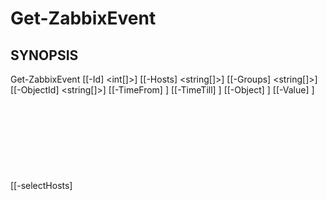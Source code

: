 ﻿---
external help file: PowerZabbix-help.xml
schema: 2.0.0
---

# Get-ZabbixEvent

## SYNOPSIS <!--!= @#Synop !-->

Get-ZabbixEvent [[-Id] <int[]>] [[-Hosts] <string[]>] [[-Groups] <string[]>] [[-ObjectId] <string[]>] [[-TimeFrom] <Object>] [[-TimeTill] <Object>] [[-Object] <Object>] [[-Value] <Object>] [[-selectHosts] <Object>] [[-selectRelatedObject] <Object>] [[-selectAcknowledges] <Object>] [[-limit] <Object>] [[-acknowledged] <Object>] [[-ManualParams] <Object>] [[-Correlate] <Object>] [<CommonParameters>]


## SYNTAX <!--!= @#Syntax !-->

```
Get-ZabbixEvent [[-Id] <int[]>] [[-Hosts] <string[]>] [[-Groups] <string[]>] [[-ObjectId] <string[]>] [[-TimeFrom] <Object>] [[-TimeTill] <Object>] [[-Object] {trigger | 
discovered host | discovered service | auto-registered host | item | LLD rule | 0 | 1 | 2 | 3 | 4 | 5}] [[-Value] <Object>] [[-selectHosts] <Object>] [[-selectRelatedObject] 
<Object>] [[-selectAcknowledges] <Object>] [[-limit] <Object>] [[-acknowledged] <Object>] [[-ManualParams] <Object>] [[-Correlate] <Object>] [<CommonParameters>]
```

## PARAMETERS <!--!= @#Params !-->

### -Correlate

```yml
Parameter Set: (All)
Type: Object
Aliases: 
Accepted Values: 
Required: false
Position: 14
Default Value: 
Accept pipeline input: false
Accept wildcard characters: 
```

### -Groups

```yml
Parameter Set: (All)
Type: string[]
Aliases: 
Accepted Values: 
Required: false
Position: 2
Default Value: 
Accept pipeline input: false
Accept wildcard characters: 
```

### -Hosts

```yml
Parameter Set: (All)
Type: string[]
Aliases: 
Accepted Values: 
Required: false
Position: 1
Default Value: 
Accept pipeline input: false
Accept wildcard characters: 
```

### -Id

```yml
Parameter Set: (All)
Type: int[]
Aliases: 
Accepted Values: 
Required: false
Position: 0
Default Value: 
Accept pipeline input: false
Accept wildcard characters: 
```

### -ManualParams

```yml
Parameter Set: (All)
Type: Object
Aliases: 
Accepted Values: 
Required: false
Position: 13
Default Value: 
Accept pipeline input: false
Accept wildcard characters: 
```

### -Object

```yml
Parameter Set: (All)
Type: Object
Aliases: 
Accepted Values: 
Required: false
Position: 6
Default Value: 
Accept pipeline input: false
Accept wildcard characters: 
```

### -ObjectId

```yml
Parameter Set: (All)
Type: string[]
Aliases: 
Accepted Values: 
Required: false
Position: 3
Default Value: 
Accept pipeline input: false
Accept wildcard characters: 
```

### -TimeFrom

```yml
Parameter Set: (All)
Type: Object
Aliases: 
Accepted Values: 
Required: false
Position: 4
Default Value: 
Accept pipeline input: false
Accept wildcard characters: 
```

### -TimeTill

```yml
Parameter Set: (All)
Type: Object
Aliases: 
Accepted Values: 
Required: false
Position: 5
Default Value: 
Accept pipeline input: false
Accept wildcard characters: 
```

### -Value

```yml
Parameter Set: (All)
Type: Object
Aliases: 
Accepted Values: 
Required: false
Position: 7
Default Value: 
Accept pipeline input: false
Accept wildcard characters: 
```

### -acknowledged

```yml
Parameter Set: (All)
Type: Object
Aliases: 
Accepted Values: 
Required: false
Position: 12
Default Value: 
Accept pipeline input: false
Accept wildcard characters: 
```

### -limit

```yml
Parameter Set: (All)
Type: Object
Aliases: 
Accepted Values: 
Required: false
Position: 11
Default Value: 
Accept pipeline input: false
Accept wildcard characters: 
```

### -selectAcknowledges

```yml
Parameter Set: (All)
Type: Object
Aliases: selectAcks
Accepted Values: 
Required: false
Position: 10
Default Value: 
Accept pipeline input: false
Accept wildcard characters: 
```

### -selectHosts

```yml
Parameter Set: (All)
Type: Object
Aliases: 
Accepted Values: 
Required: false
Position: 8
Default Value: 
Accept pipeline input: false
Accept wildcard characters: 
```

### -selectRelatedObject

```yml
Parameter Set: (All)
Type: Object
Aliases: 
Accepted Values: 
Required: false
Position: 9
Default Value: 
Accept pipeline input: false
Accept wildcard characters: 
```